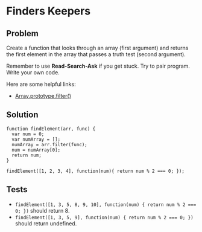 # Finders Keepers

## Problem

Create a function that looks through an array (first argument) and returns the first element in the array that passes a truth test (second argument).

Remember to use **Read-Search-Ask** if you get stuck. Try to pair program. Write your own code.

Here are some helpful links:

* [Array.prototype.filter()](https://developer.mozilla.org/en-US/docs/Web/JavaScript/Reference/Global_Objects/Array/filter)

## Solution

```
function findElement(arr, func) {
  var num = 0;
  var numArray = [];
  numArray = arr.filter(func);
  num = numArray[0];
  return num;
}

findElement([1, 2, 3, 4], function(num){ return num % 2 === 0; });
```

## Tests

* `findElement([1, 3, 5, 8, 9, 10], function(num) { return num % 2 === 0; })` should return 8.
* `findElement([1, 3, 5, 9], function(num) { return num % 2 === 0; })` should return undefined.